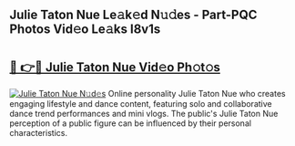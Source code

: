 ## Julie Taton Nue Le𝚊k𝚎d N𝚞𝚍es - Part-PQC Photos Vid𝚎o Le𝚊ks I8v1s

# <h2><a href="http://fbasx94.evod.top/?m=Julie+Taton+Nue">🔗 👉🔴 Julie Taton Nue Vid𝚎o Ph𝚘t𝚘s</a></h2>

[![Julie Taton Nue N𝚞d𝚎s](https://i.imgur.com/8V9OHl7.gif)](http://fbasx94.evod.top/?m=Julie+Taton+Nue)
Online personality Julie Taton Nue who creates engaging lifestyle and dance content, featuring solo and collaborative dance trend performances and mini vlogs. The public's Julie Taton Nue perception of a public figure can be influenced by their personal characteristics. 
